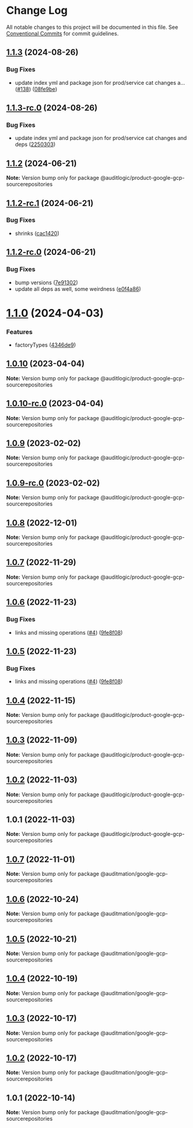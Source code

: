 # Change Log

All notable changes to this project will be documented in this file.
See [Conventional Commits](https://conventionalcommits.org) for commit guidelines.

## [1.1.3](https://github.com/auditlogic/product/compare/@auditlogic/product-google-gcp-sourcerepositories@1.1.2...@auditlogic/product-google-gcp-sourcerepositories@1.1.3) (2024-08-26)


### Bug Fixes

* update index yml and package json for prod/service cat changes a… ([#138](https://github.com/auditlogic/product/issues/138)) ([08fe9be](https://github.com/auditlogic/product/commit/08fe9beb1c8457462a19bc69caa02e6212d97e1a))





## [1.1.3-rc.0](https://github.com/auditlogic/product/compare/@auditlogic/product-google-gcp-sourcerepositories@1.1.2...@auditlogic/product-google-gcp-sourcerepositories@1.1.3-rc.0) (2024-08-26)


### Bug Fixes

* update index yml and package json for prod/service cat changes and deps ([2250303](https://github.com/auditlogic/product/commit/225030363a363608240135b7ebed386b28f01e4b))





## [1.1.2](https://github.com/auditlogic/product/compare/@auditlogic/product-google-gcp-sourcerepositories@1.1.2-rc.1...@auditlogic/product-google-gcp-sourcerepositories@1.1.2) (2024-06-21)

**Note:** Version bump only for package @auditlogic/product-google-gcp-sourcerepositories





## [1.1.2-rc.1](https://github.com/auditlogic/product/compare/@auditlogic/product-google-gcp-sourcerepositories@1.1.2-rc.0...@auditlogic/product-google-gcp-sourcerepositories@1.1.2-rc.1) (2024-06-21)


### Bug Fixes

* shrinks ([cac1420](https://github.com/auditlogic/product/commit/cac14200fefcd8183ab69fe89a47bd3f70f563e9))





## [1.1.2-rc.0](https://github.com/auditlogic/product/compare/@auditlogic/product-google-gcp-sourcerepositories@1.1.0...@auditlogic/product-google-gcp-sourcerepositories@1.1.2-rc.0) (2024-06-21)


### Bug Fixes

* bump versions ([7e91302](https://github.com/auditlogic/product/commit/7e913023b8b312150ed7762c32fbbe616be71de5))
* update all deps as well, some weirdness ([e0f4a86](https://github.com/auditlogic/product/commit/e0f4a864714e2d3de6bbf3da014d5312fe53be2f))





# [1.1.0](https://github.com/auditlogic/product/compare/@auditlogic/product-google-gcp-sourcerepositories@1.0.10...@auditlogic/product-google-gcp-sourcerepositories@1.1.0) (2024-04-03)


### Features

* factoryTypes ([4346de9](https://github.com/auditlogic/product/commit/4346de92693aee892fccf725338ffc7b80ab182b))





## [1.0.10](https://github.com/auditlogic/product/compare/@auditlogic/product-google-gcp-sourcerepositories@1.0.9...@auditlogic/product-google-gcp-sourcerepositories@1.0.10) (2023-04-04)

**Note:** Version bump only for package @auditlogic/product-google-gcp-sourcerepositories





## [1.0.10-rc.0](https://github.com/auditlogic/product/compare/@auditlogic/product-google-gcp-sourcerepositories@1.0.9...@auditlogic/product-google-gcp-sourcerepositories@1.0.10-rc.0) (2023-04-04)

**Note:** Version bump only for package @auditlogic/product-google-gcp-sourcerepositories





## [1.0.9](https://github.com/auditlogic/product/compare/@auditlogic/product-google-gcp-sourcerepositories@1.0.8...@auditlogic/product-google-gcp-sourcerepositories@1.0.9) (2023-02-02)

**Note:** Version bump only for package @auditlogic/product-google-gcp-sourcerepositories





## [1.0.9-rc.0](https://github.com/auditlogic/product/compare/@auditlogic/product-google-gcp-sourcerepositories@1.0.8...@auditlogic/product-google-gcp-sourcerepositories@1.0.9-rc.0) (2023-02-02)

**Note:** Version bump only for package @auditlogic/product-google-gcp-sourcerepositories





## [1.0.8](https://github.com/auditlogic/product/compare/@auditlogic/product-google-gcp-sourcerepositories@1.0.7...@auditlogic/product-google-gcp-sourcerepositories@1.0.8) (2022-12-01)

**Note:** Version bump only for package @auditlogic/product-google-gcp-sourcerepositories





## [1.0.7](https://github.com/auditlogic/product/compare/@auditlogic/product-google-gcp-sourcerepositories@1.0.6...@auditlogic/product-google-gcp-sourcerepositories@1.0.7) (2022-11-29)

**Note:** Version bump only for package @auditlogic/product-google-gcp-sourcerepositories





## [1.0.6](https://github.com/auditlogic/product/compare/@auditlogic/product-google-gcp-sourcerepositories@1.0.4...@auditlogic/product-google-gcp-sourcerepositories@1.0.6) (2022-11-23)


### Bug Fixes

* links and missing operations ([#4](https://github.com/auditlogic/product/issues/4)) ([9fe8f08](https://github.com/auditlogic/product/commit/9fe8f08fe7c57fdb79f991ac35bd6ac2e7dcad38))





## [1.0.5](https://github.com/auditlogic/product/compare/@auditlogic/product-google-gcp-sourcerepositories@1.0.4...@auditlogic/product-google-gcp-sourcerepositories@1.0.5) (2022-11-23)


### Bug Fixes

* links and missing operations ([#4](https://github.com/auditlogic/product/issues/4)) ([9fe8f08](https://github.com/auditlogic/product/commit/9fe8f08fe7c57fdb79f991ac35bd6ac2e7dcad38))





## [1.0.4](https://github.com/auditlogic/product/compare/@auditlogic/product-google-gcp-sourcerepositories@1.0.3...@auditlogic/product-google-gcp-sourcerepositories@1.0.4) (2022-11-15)

**Note:** Version bump only for package @auditlogic/product-google-gcp-sourcerepositories





## [1.0.3](https://github.com/auditlogic/product/compare/@auditlogic/product-google-gcp-sourcerepositories@1.0.2...@auditlogic/product-google-gcp-sourcerepositories@1.0.3) (2022-11-09)

**Note:** Version bump only for package @auditlogic/product-google-gcp-sourcerepositories





## [1.0.2](https://github.com/auditlogic/product/compare/@auditlogic/product-google-gcp-sourcerepositories@1.0.1...@auditlogic/product-google-gcp-sourcerepositories@1.0.2) (2022-11-03)

**Note:** Version bump only for package @auditlogic/product-google-gcp-sourcerepositories





## 1.0.1 (2022-11-03)

**Note:** Version bump only for package @auditlogic/product-google-gcp-sourcerepositories





## [1.0.7](https://github.com/auditmation/store-content/compare/@auditmation/google-gcp-sourcerepositories@1.0.6...@auditmation/google-gcp-sourcerepositories@1.0.7) (2022-11-01)

**Note:** Version bump only for package @auditmation/google-gcp-sourcerepositories





## [1.0.6](https://github.com/auditmation/store-content/compare/@auditmation/google-gcp-sourcerepositories@1.0.5...@auditmation/google-gcp-sourcerepositories@1.0.6) (2022-10-24)

**Note:** Version bump only for package @auditmation/google-gcp-sourcerepositories





## [1.0.5](https://github.com/auditmation/store-content/compare/@auditmation/google-gcp-sourcerepositories@1.0.4...@auditmation/google-gcp-sourcerepositories@1.0.5) (2022-10-21)

**Note:** Version bump only for package @auditmation/google-gcp-sourcerepositories





## [1.0.4](https://github.com/auditmation/store-content/compare/@auditmation/google-gcp-sourcerepositories@1.0.3...@auditmation/google-gcp-sourcerepositories@1.0.4) (2022-10-19)

**Note:** Version bump only for package @auditmation/google-gcp-sourcerepositories





## [1.0.3](https://github.com/auditmation/store-content/compare/@auditmation/google-gcp-sourcerepositories@1.0.2...@auditmation/google-gcp-sourcerepositories@1.0.3) (2022-10-17)

**Note:** Version bump only for package @auditmation/google-gcp-sourcerepositories





## [1.0.2](https://github.com/auditmation/store-content/compare/@auditmation/google-gcp-sourcerepositories@1.0.1...@auditmation/google-gcp-sourcerepositories@1.0.2) (2022-10-17)

**Note:** Version bump only for package @auditmation/google-gcp-sourcerepositories





## 1.0.1 (2022-10-14)

**Note:** Version bump only for package @auditmation/google-gcp-sourcerepositories
